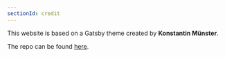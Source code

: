 ```yaml
---
sectionId: credit
---
```


This website is based on a Gatsby theme created by <strong>Konstantin Münster</strong>.

The repo can be found <a href="https://github.com/konstantinmuenster/gatsby-theme-portfolio-minimal/tree/main">here</a>.
